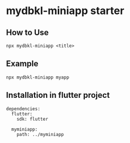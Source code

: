 # mydbkl-miniapp starter

## How to Use

```
npx mydbkl-miniapp <title>
```

## Example

```
npx mydbkl-miniapp myapp
```

## Installation in flutter project

```
dependencies:
  flutter:
    sdk: flutter

  myminiapp:
    path: ../myminiapp
```
